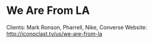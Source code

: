 # We Are From LA

Clients: Mark Ronson, Pharrell, Nike, Converse
Website: http://iconoclast.tv/us/we-are-from-la